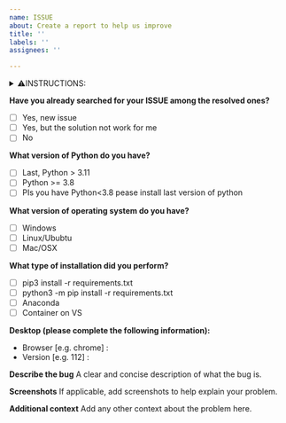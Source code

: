 ```yaml
---
name: ISSUE
about: Create a report to help us improve
title: ''
labels: ''
assignees: ''

---
```


<details>
 <summary>
⚠️INSTRUCTIONS:
 </summary>
 
- Enter ONE "x" inside the brackets [x] to choose the answer
- [x] Example
- [ ] Example2

</details>



**Have you already searched for your ISSUE among the resolved ones?**
- [ ] Yes, new issue
- [ ] Yes, but the solution not work for me
- [ ] No

**What version of Python do you have?**
- [ ] Last, Python > 3.11
- [ ] Python >= 3.8
- [ ] PIs you have Python<3.8 pease install last version of python

**What version of operating system do you have?**
- [ ] Windows
- [ ] Linux/Ububtu
- [ ] Mac/OSX

**What type of installation did you perform?**
- [ ] pip3 install -r requirements.txt
- [ ] python3 -m pip install -r requirements.txt
- [ ] Anaconda
- [ ] Container on VS

**Desktop (please complete the following information):**
 - Browser [e.g. chrome] : 
 - Version [e.g. 112] : 


**Describe the bug**
A clear and concise description of what the bug is.


**Screenshots**
If applicable, add screenshots to help explain your problem.


**Additional context**
Add any other context about the problem here.
